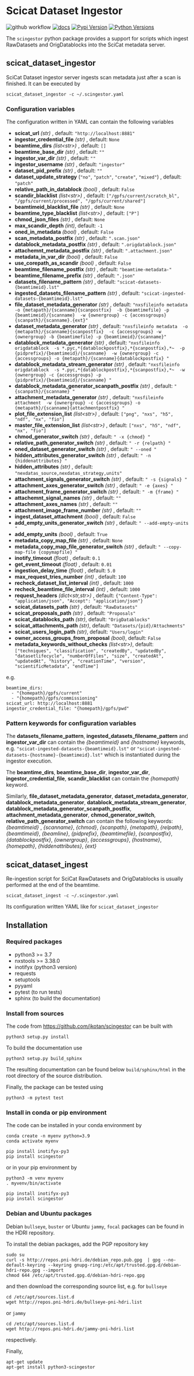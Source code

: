 # Scicat Dataset Ingestor

![github workflow](https://github.com/jkotan/scingestor/actions/workflows/tests.yml/badge.svg) [![docs](https://img.shields.io/badge/Documentation-webpages-ADD8E6.svg)](https://jkotan.github.io/scingestor/index.html) [![Pypi Version](https://img.shields.io/pypi/v/scingestor.svg)](https://pypi.python.org/pypi/scingestor) [![Python Versions](https://img.shields.io/pypi/pyversions/scingestor.svg)](https://pypi.python.org/pypi/scingestor/)

The `scingestor` python package provides a support for scripts which ingest RawDatasets and OrigDatablocks into the SciCat metadata server.

## scicat_dataset_ingestor
SciCat Dataset ingestor server ingests scan metadata just after a scan is finished. It can be executed by

```
scicat_dataset_ingestor -c ~/.scingestor.yaml
```
### Configuration variables
The configuration written in YAML can contain the following variables
* **scicat_url** *(str)* , default: `"http://localhost:8881"`
* **ingestor_credential_file** *(str)* , default: `None`
* **beamtime_dirs** *(list\<str\>)* , default: `[]`
* **beamtime_base_dir** *(str)* , default: `""`
* **ingestor_var_dir** *(str)* , default: `""`
* **ingestor_username** *(str)* , default: `"ingestor"`
* **dataset_pid_prefix** *(str)* , default: `""`
* **dataset_update_strategy** (`"no"`, `"patch"`, `"create"`, `"mixed"`) , default: `"patch"`
* **relative_path_in_datablock** *(bool)* , default: `False`
* **scandir_blacklist** *(list\<str\>)* , default: `["/gpfs/current/scratch_bl", "/gpfs/current/processed", "/gpfs/current/shared"]`
* **beamtimeid_blacklist_file** *(str)* , default: `None`
* **beamtime_type_blacklist** *(list\<str\>)* , default: `["P"]`
* **chmod_json_files** *(str)* , default: `None`
* **max_scandir_depth** *(int)*, default: `-1`
* **oned_in_metadata** *(bool)* , default: `False`
* **scan_metadata_postfix** *(str)* , default: `".scan.json"`
* **datablock_metadata_postfix** *(str)* , default: `".origdatablock.json"`
* **attachemnt_metadata_postfix** *(str)* , default: `".attachment.json"`
* **metadata_in_var_dir** *(bool)* , default: `False`
* **use_corepath_as_scandir** *(bool)* , default: `False`
* **beamtime_filename_postfix** *(str)* , default: `"beamtime-metadata-"`
* **beamtime_filename_prefix** *(str)* , default: `".json"`
* **datasets_filename_pattern** *(str)* , default: `"scicat-datasets-{beamtimeid}.lst"`
* **ingested_datasets_filename_pattern** *(str)* , default: `"scicat-ingested-datasets-{beamtimeid}.lst"`
* **file_dataset_metadata_generator** *(str)* , default: `"nxsfileinfo metadata  -o {metapath}/{scanname}{scanpostfix}  -b {beamtimefile} -p {beamtimeid}/{scanname}  -w {ownergroup} -c {accessgroups} {scanpath}/{scanname}.{ext}"`
* **dataset_metadata_generator** *(str)* , default: `"nxsfileinfo metadata  -o {metapath}/{scanname}{scanpostfix}  -c {accessgroups} -w {ownergroup} -b {beamtimefile} -p {beamtimeid}/{scanname}"`
* **datablock_metadata_generator** *(str)* , default: `"nxsfileinfo origdatablock  -s *.pyc,*{datablockpostfix},*{scanpostfix},*~  -p {pidprefix}/{beamtimeid}/{scanname}  -w {ownergroup} -c {accessgroups} -o {metapath}/{scanname}{datablockpostfix} "`
* **datablock_metadata_stream_generator** *(str)* , default: `"nxsfileinfo origdatablock  -s *.pyc,*{datablockpostfix},*{scanpostfix},*~  -w {ownergroup} -c {accessgroups} -p {pidprefix}/{beamtimeid}/{scanname} "`
* **datablock_metadata_generator_scanpath_postfix** *(str)* , default: `" {scanpath}/{scanname} "`
* **attachment_metadata_generator** *(str)* , default: `"nxsfileinfo attachment  -w {ownergroup} -c {accessgroups} -o {metapath}/{scanname}{attachmentpostfix} "`
* **plot_file_extension_list** *(list\<str\>)* , default: `["png", "nxs", "h5", "ndf", "nx", "fio"]`
* **master_file_extension_list** *(list\<str\>)* , default: `["nxs", "h5", "ndf", "nx", "fio"]`
* **chmod_generator_switch** *(str)* , default: `" -x {chmod} "`
* **relative_path_generator_switch** *(str)* , default: `" -r {relpath} "`
* **oned_dataset_generator_switch** *(str)* , default: `" --oned "`
* **hidden_attributes_generator_switch** *(str)* , default: `" -n {hiddenattributes} "`
* **hidden_attributes** *(str)* , default: `"nexdatas_source,nexdatas_strategy,units"`
* **attachment_signals_generator_switch** *(str)* , default: `" -s {signals} "`
* **attachment_axes_generator_switch** *(str)* , default: `" -e {axes} "`
* **attachment_frame_generator_switch** *(str)* , default: `" -m {frame} "`
* **attachemnt_signal_names** *(str)* , default: `""`
* **attachment_axes_names** *(str)* , default: `""`
* **attachment_image_frame_number** *(str)* , default: `""`
* **ingest_dataset_attachment** *(bool)* , default: `False`
* **add_empty_units_generator_switch** *(str)* , default: `" --add-empty-units "`
* **add_empty_units** *(bool)* , default: `True`
* **metadata_copy_map_file** *(str)* , default: `None`
* **metadata_copy_map_file_generator_switch** *(str)* , default: `" --copy-map-file {copymapfile} "`
* **inotify_timeout** *(float)* , default: `0.1`
* **get_event_timeout** *(float)* , default: `0.01`
* **ingestion_delay_time** *(float)* , default: `5.0`
* **max_request_tries_number** *(int)* , default: `100`
* **recheck_dataset_list_interval** *(int)* , default: `1000`
* **recheck_beamtime_file_interval** *(int)* , default: `1000`
* **request_headers** *(dict\<str,str\>)* , default: `{"Content-Type": "application/json", "Accept": "application/json"}`
* **scicat_datasets_path** *(str)* , default: `"RawDatasets"`
* **scicat_proposals_path** *(str)* , default: `"Proposals"`
* **scicat_datablocks_path** *(str)*, default: `"OrigDatablocks"`
* **scicat_attachments_path** *(str)*, default: `"Datasets/{pid}/Attachments"`
* **scicat_users_login_path** *(str)*, default: `"Users/login"`
* **owner_access_groups_from_proposal** *(bool)*, default: `False`
* **metadata_keywords_without_checks** *(list\<str\>)*, default: `["techniques", "classification", "createdBy", "updatedBy", "datasetlifecycle", "numberOfFiles", "size", "createdAt", "updatedAt", "history", "creationTime", "version", "scientificMetadata", "endTime"]`

e.g.
```
beamtime_dirs:
  - "{homepath}/gpfs/current"
  - "{homepath}/gpfs/commissioning"
scicat_url: http://localhost:8881
ingestor_credential_file: "{homepath}/gpfs/pwd"
```

### Pattern keywords for configuration variables

The  **datasets_filename_pattern**, **ingested_datasets_filename_pattern**  and **ingestor_var_dir** can contain the *{beamtimeid}* and *{hostname}* keywords,  e.g. `"scicat-ingested-datasets-{beamtimeid}.lst"` or `"scicat-ingested-datasets-{hostname}-{beamtimeid}.lst"` which is instantiated during the ingestor execution.

The  **beamtime_dirs**, **beamtime_base_dir**, **ingestor_var_dir**, **ingestor_credential_file**, **scandir_blacklist** can contain the *{homepath}* keyword.

Similarly, **file_dataset_metadata_generator**, **dataset_metadata_generator**, **datablock_metadata_generator**,  **datablock_metadata_stream_generator**, **datablock_metadata_generator_scanpath_postfix**, **attachment_metadata_generator**, **chmod_generator_switch**, **relative_path_generator_switch** can contain the following keywords: *{beamtimeid}* , *{scanname}*, *{chmod}*, *{scanpath}*, *{metapath}*, *{relpath}*, *{beamtimeid}*, *{beamline}*, *{pidprefix}*, *{beamtimefile}*, *{scanpostfix}*, *{datablockpostfix}*, *{ownergroup}*, *{accessgroups}*, *{hostname}*, *{homepath}*, *{hiddenattributes}*, *{ext}*



## scicat_dataset_ingest

Re-ingestion script for SciCat RawDatasets and OrigDatablocks is usually performed at the end of the beamtime.
```
scicat_dataset_ingest -c ~/.scingestor.yaml
```
Its configuration written YAML like for `scicat_dataset_ingestor`
## Installation

### Required packages

* python3 >= 3.7
* nxstools >= 3.38.0
* inotifyx (python3 version)
* requests
* setuptools
* pyyaml
* pytest (to run tests)
* sphinx (to build the documentation)


### Install from sources

The code from https://github.com/jkotan/scingestor can be built with

```
python3 setup.py install
```


To build the documentation use

```
python3 setup.py build_sphinx
```

The resulting documentation can be found below `build/sphinx/html` in the root
directory of the source distribution.

Finally, the package can be tested using

```
python3 -m pytest test
```

### Install in conda or pip environment

The code can be installed in your conda environment by
```
conda create -n myenv python=3.9
conda activate myenv

pip install inotifyx-py3
pip install scingestor
```

or in your pip environment by
```
python3 -m venv myvenv
. myvenv/bin/activate

pip install inotifyx-py3
pip install scingestor
```


### Debian and Ubuntu packages

Debian  `bullseye`, `buster`  or Ubuntu  `jammy`, `focal` packages can be found in the HDRI repository.

To install the debian packages, add the PGP repository key

```
sudo su
curl -s http://repos.pni-hdri.de/debian_repo.pub.gpg  | gpg --no-default-keyring --keyring gnupg-ring:/etc/apt/trusted.gpg.d/debian-hdri-repo.gpg --import
chmod 644 /etc/apt/trusted.gpg.d/debian-hdri-repo.gpg
```

and then download the corresponding source list, e.g.
for `bullseye`

```
cd /etc/apt/sources.list.d
wget http://repos.pni-hdri.de/bullseye-pni-hdri.list
```

or `jammy`

```
cd /etc/apt/sources.list.d
wget http://repos.pni-hdri.de/jammy-pni-hdri.list
```
respectively.

Finally,

```
apt-get update
apt-get install python3-scingestor
```
